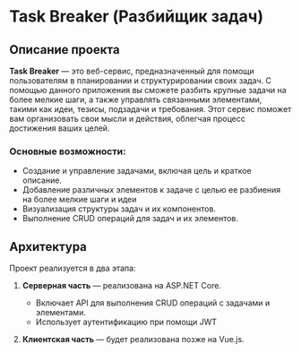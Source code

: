 # Task Breaker (Разбийщик задач)

## Описание проекта

**Task Breaker** — это веб-сервис, предназначенный для помощи пользователям в планировании и структурировании своих задач. С помощью данного приложения вы сможете разбить крупные задачи на более мелкие шаги, а также управлять связанными элементами, такими как идеи, тезисы, подзадачи и требования. Этот сервис поможет вам организовать свои мысли и действия, облегчая процесс достижения ваших целей.

### Основные возможности:

- Создание и управление задачами, включая цель и краткое описание.
- Добавление различных элементов к задаче с целью ее разбиения на более мелкие шаги и идеи
- Визуализация структуры задач и их компонентов.
- Выполнение CRUD операций для задач и их элементов.

## Архитектура

Проект реализуется в два этапа:

1. **Серверная часть** — реализована на ASP.NET Core. 
   - Включает API для выполнения CRUD операций с задачами и элементами.
   - Использует аутентификацию при помощи JWT

2. **Клиентская часть** — будет реализована позже на Vue.js. 

